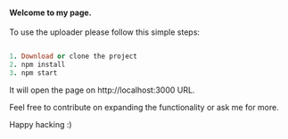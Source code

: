 #### Welcome to my page.

To use the uploader please follow this simple steps:

```ruby

1. Download or clone the project
2. npm install
3. npm start

```

It will open the page on http://localhost:3000 URL.

Feel free to contribute on expanding the functionality or ask me for more.

Happy hacking :)
